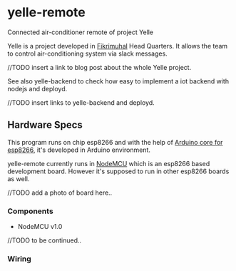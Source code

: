 # yelle-remote
Connected air-conditioner remote of project Yelle

Yelle is a project developed in [Fikrimuhal](http://fikrimuhal.com) Head Quarters. It allows the team to control air-conditioning system via slack messages.

//TODO insert a link to blog post about the whole Yelle project.

See also yelle-backend to check how easy to implement a iot backend with nodejs and deployd.

//TODO insert links to yelle-backend and deployd.

## Hardware Specs
This program runs on chip esp8266 and with the help of [Arduino core for esp8266](https://github.com/esp8266/Arduino), it's developed in Arduino environment.

yelle-remote currently runs in [NodeMCU](http://nodemcu.com/index_en.html) which is an esp8266 based development board. However it's supposed to run in other esp8266 boards as well.

//TODO add a photo of board here..

### Components
* NodeMCU v1.0

//TODO to be continued..

### Wiring

